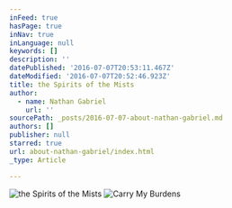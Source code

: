 ```yaml
---
inFeed: true
hasPage: true
inNav: true
inLanguage: null
keywords: []
description: ''
datePublished: '2016-07-07T20:53:11.467Z'
dateModified: '2016-07-07T20:52:46.923Z'
title: the Spirits of the Mists
author:
  - name: Nathan Gabriel
    url: ''
sourcePath: _posts/2016-07-07-about-nathan-gabriel.md
authors: []
publisher: null
starred: true
url: about-nathan-gabriel/index.html
_type: Article

---
```

![the Spirits of the Mists](https://the-grid-user-content.s3-us-west-2.amazonaws.com/c166b1b2-fc16-4351-b6f2-27588734d8dc.jpg)
![Carry My Burdens](https://the-grid-user-content.s3-us-west-2.amazonaws.com/08bb9b47-bca8-4155-8a26-63465aafa16d.jpg)